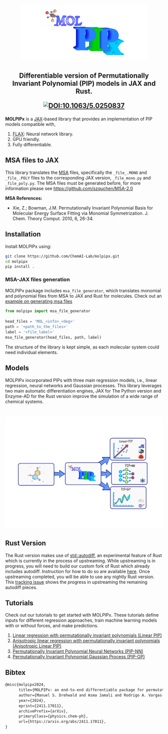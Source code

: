 <h1 align='center'><img src="https://github.com/ChemAI-Lab/molpipx/blob/main/Images/molpipx_logo.png" alt="MOLPIPx Logo" width="400"></h1>
<h2 align='center'>Differentiable version of Permutationally Invariant Polynomial (PIP) models in JAX and Rust. 


[![DOI:10.1063/5.0250837](https://img.shields.io/badge/DOI-10.1063%2F5.0250837-blue)](https://doi.org/10.1063/5.0250837)

</h2>

**MOLPIPx** is a [JAX](https://jax.readthedocs.io/en/latest/)-based library that provides an implementation of PIP models compatible with,
1. [FLAX](flax.readthedocs.io/): Neural network library.
2. GPU friendly.
3. Fully differentiable.

## MSA files to JAX ##
This library translates the [MSA](https://scholarblogs.emory.edu/bowman/msa/) files, specifically the ``_file_.MONO`` and ``_file_.POLY`` files to the corresponding JAX version, ``_file_mono.py`` and ``_file_poly.py``. 
The MSA files must be generated before, for more information please see https://github.com/szquchen/MSA-2.0


**MSA References:**
* Xie, Z.; Bowman, J.M. Permutationally Invariant Polynomial Basis for Molecular Energy Surface Fitting via Monomial Symmetrization. J. Chem. Theory Comput. 2010, 6, 26-34.

## Installation ##
Install MOLPIPx using:

 ```bash 
git clone https://github.com/ChemAI-Lab/molpipx.git
cd molpipx
pip install .
```

### MSA-JAX files generation ###
MOLPIPx package includes `msa_file_generator`, which translates monomial and polynomial files from MSA to JAX and Rust for molecules.
Check out an [example on generating msa files](https://github.com/ChemAI-Lab/molpipx/tree/main/examples/Data/README.md)


```python
from molpipx import msa_file_generator

head_files = 'MOL_<info>_<deg>'
path = '<path_to_the_files>'
label = '<file_label>'
msa_file_generator(head_files, path, label)
```


The structure of the library is kept simple, as each molecular system could need individual elements. 


## Models ##
MOLPIPx incorporated PIPs with three main regression models, i.e., linear regression, neural networks and Gaussian processes. This library leverages two main automatic differentiation engines, JAX for
The Python version and Enzyme-AD for the Rust version improve the simulation of a wide range of chemical systems.

<h1 align='center'><img src="https://github.com/ChemAI-Lab/molpipx/blob/main/Images/diagram.png" alt="diagram" width="700"></h1>


## Rust Version ##
The Rust version makes use of [std::autodiff](https://doc.rust-lang.org/nightly/std/autodiff/attr.autodiff.html), an experimental feature of Rust which is currently in the process of upstreaming.
While upstreaming is in progress, you will need to build our custom fork of Rust which already includes autodiff.
Instruction for how to do so are available [here](https://enzyme.mit.edu/index.fcgi/rust/installation.html).
Once upstreaming completed, you will be able to use any nightly Rust version.
This [tracking issue](https://github.com/rust-lang/rust/issues/124509) shows the progress in upstreaming the remaining autodiff pieces. 



## Tutorials ##
Check out our tutorials to get started with MOLPIPx. These tutorials define inputs for different regression approaches, train machine learning models with or without forces, and make predictions.

1. [Linear regression with permutationally invariant polynomials (Linear PIP)](https://github.com/ChemAI-Lab/molpipx/tree/main/examples/linear_pip/README.md)
2. [Anisotropic linear regression with permutationally invariant polynomials (Anisotropic Linear PIP)](https://github.com/ChemAI-Lab/molpipx/tree/main/examples/aniso_pip/README.md)
3. [Permutationally Invariant Polynomial Neural Networks (PIP-NN)](https://github.com/ChemAI-Lab/molpipx/tree/main/examples/pipnn/README.md)
4. [Permutationally Invariant Polynomial Gaussian Process (PIP-GP)](https://github.com/ChemAI-Lab/molpipx/tree/main/examples/pipgp/README.md)


## Bibtex

```latex
@misc{molpipx2024,
      title={MOLPIPx: an end-to-end differentiable package for permutationally invariant polynomials in Python and Rust}, 
      author={Manuel S. Drehwald and Asma Jamali and Rodrigo A. Vargas-Hernández},
      year={2024},
      eprint={2411.17011},
      archivePrefix={arXiv},
      primaryClass={physics.chem-ph},
      url={https://arxiv.org/abs/2411.17011}, 
}
```
